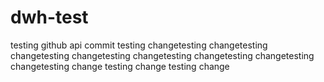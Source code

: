 # dwh-test
testing github api commit 
testing changetesting changetesting changetesting changetesting changetesting changetesting changetesting changetesting change
testing change
testing change
